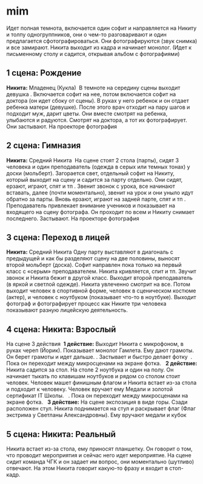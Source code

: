 # mim

Идет полная темнота, включается один софит и направляется на Никиту и толпу одногруппников, они о чем-то разговаривают и один предлагается сфотографироваться. Они фотографируются (звук снимка) и все замирают. Никита выходит из кадра и начинает монолог. (Идет к письменному столу и садится, открывая альбом с фотографиями)

## 1 сцена: Рождение
**Никита:** Младенец (Кукла) 
В темноте на середину сцены выходит девушка . Включается софит на нее, потом включается софит на доктора (он идет сбоку от сцены). В руках у него ребенок и он отдает ребенка матери (девушке). После этого врач отходит на пару шагов и подходит муж, дарит цветы. Они вместе смотрят на ребенка, улыбаются и радуются. Смотрят на доктора, а тот их фотографирует. Они застывают. На проекторе фотография

## 2 сцена: Гимназия
**Никита:** Средний Никита 
На сцене стоят 2 стола (парты), сидят 3 человека и один преподаватель (одежда в серых или темных тонах) у доски (мольберт). Загорается свет, отдельный софит на Никиту, который выходит на сцену и садится за парту отдельно. Они сидят, ерзают, играют, спят и тп . Звенит звонок с урока, все начинают вставать, далее (почти моментально), звенит на урок и они уныло идут обратно за парты. Вновь ерзают, играют на задней парте, спят и тп . Преподаватель привлекает внимание учеников и показывает на входящего на сцену фотографа. Он проходит по всем и Никиту снимает последнего. Застывают. На проекторе фотография

## 3 сцена: Переход в лицей
**Никита:** Средний Никита
Одну парту выставляют в диагональ с предыдущей и как бы разделяют сцену на две половины, выносят второй мольберт (доска). Софит направлен пока только на первый класс с «серым» преподавателем. Никита кривляется, спит и тп. Звучит звонок и Никита бежит в другой класс. Выходит второй преподаватель (в яркой и светлой одежде). Никита увлеченно смотрит на все. Потом выходит человек в спортивной форме, человек в сценическом костюме (актер), и человек с ноутбуком (показывает что-то в ноутбуке). Выходит фотограф и фотографирует процесс как Никите три человека показывают разную лицейскую деятельность.

## 4 сцена: Никита: Взрослый
На сцене 3 действия 
**1 действие:** Выходит Никита с микрофоном, в руках череп (Йорик). Показывает монолог Гамлета. Ему дают грамоты. Он берет грамоты и идет дальше. . Застывает и быстро делает фотку  . Пока он переходит между микросценами на экране фотка.  
**2 действие:** Никита садится за стол. На столе 2 ноутбука и один на полу. Он начинает тыкать по клавишам ноутбуков и рядом со столом стоит человек. Человек машет финишным флагом и Никита встает из-за стола и подходит к человеку. Человек вручает ему Медали и золотой сертификат IT Школы.   . Пока он переходит между микросценами на экране фотка.  
**3 действие:** 
На сцене экспозиция в виде горы. Сзади расположен стул. Никита поднимается на стул и раскрывает флаг (Флаг экстрима у Светланы Александровны). Ему вручают медали и кубок  

## 5 сцена: Никита: Реальный
Никита встает из-за стола, ему приносят планшетку. Он говорит о том, что проводит мероприятия и сейчас него идет мероприятие. На сцене сидит команда ЧГК и он задает им вопрос, они моментально (шутливо) отвечают. На этом Никита говорит какую-то фразу и входит в стоп-кадр.
